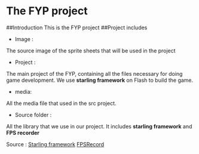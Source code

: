 The FYP project
=============


##Introduction
	This is the FYP project
##Project includes
* Image : 

The source image of the sprite sheets that will be used in the project


* Project :

The main project of the FYP, containing all the files necessary for doing game development. We use **starling framework** on Flash to build the game.


* media: 

All the media file that used in the src project.


* Source folder :

All the library that we use in our project. It includes __starling framework__ and __FPS recorder__

Source : 
	[Starling framework](http://gamua.com/starling/) 
	[FPSRecord](https://github.com/mrdoob/Hi-ReS-Stats)